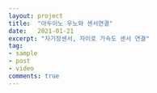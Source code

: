 ```yaml
---
layout: project
title:  "아두이노 우노와 센서연결"
date:   2021-01-21
excerpt: "자기장센서, 자이로 가속도 센서 연결"
tag:
- sample
- post
- video
comments: true
---
```


